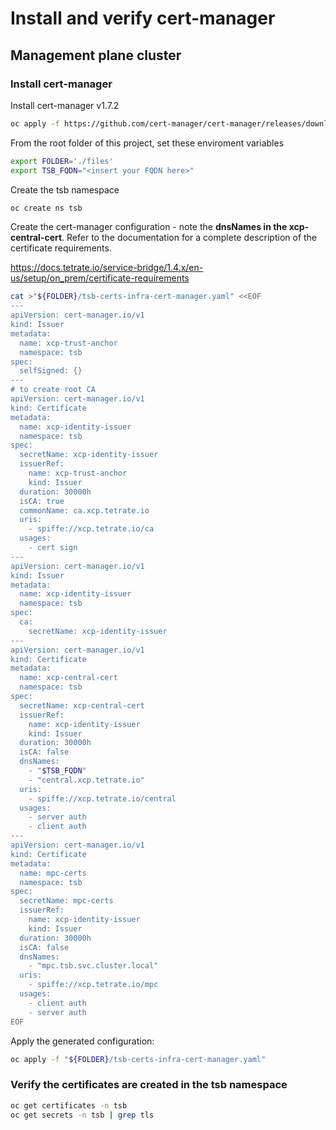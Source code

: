 # Install and verify cert-manager

## Management plane cluster

### Install cert-manager

Install cert-manager v1.7.2
```bash
oc apply -f https://github.com/cert-manager/cert-manager/releases/download/v1.7.2/cert-manager.yaml

```


From the root folder of this project, set these enviroment variables
```bash
export FOLDER='./files'
export TSB_FQDN="<insert your FQDN here>"

```

Create the tsb namespace
```bash
oc create ns tsb

```

Create the cert-manager configuration - note the **dnsNames in the xcp-central-cert**.  Refer to the documentation for a complete description of the certificate requirements.

https://docs.tetrate.io/service-bridge/1.4.x/en-us/setup/on_prem/certificate-requirements

```bash
cat >"${FOLDER}/tsb-certs-infra-cert-manager.yaml" <<EOF
---
apiVersion: cert-manager.io/v1
kind: Issuer
metadata:
  name: xcp-trust-anchor
  namespace: tsb
spec:
  selfSigned: {}
---
# to create root CA
apiVersion: cert-manager.io/v1
kind: Certificate
metadata:
  name: xcp-identity-issuer
  namespace: tsb
spec:
  secretName: xcp-identity-issuer
  issuerRef:
    name: xcp-trust-anchor
    kind: Issuer
  duration: 30000h
  isCA: true
  commonName: ca.xcp.tetrate.io
  uris:
    - spiffe://xcp.tetrate.io/ca
  usages:
    - cert sign
---
apiVersion: cert-manager.io/v1
kind: Issuer
metadata:
  name: xcp-identity-issuer
  namespace: tsb
spec:
  ca:
    secretName: xcp-identity-issuer
---
apiVersion: cert-manager.io/v1
kind: Certificate
metadata:
  name: xcp-central-cert
  namespace: tsb
spec:
  secretName: xcp-central-cert
  issuerRef:
    name: xcp-identity-issuer
    kind: Issuer
  duration: 30000h
  isCA: false
  dnsNames:
    - "$TSB_FQDN"   
    - "central.xcp.tetrate.io"
  uris:
    - spiffe://xcp.tetrate.io/central
  usages:
    - server auth
    - client auth
---
apiVersion: cert-manager.io/v1
kind: Certificate
metadata:
  name: mpc-certs
  namespace: tsb
spec:
  secretName: mpc-certs
  issuerRef:
    name: xcp-identity-issuer
    kind: Issuer
  duration: 30000h
  isCA: false
  dnsNames:
    - "mpc.tsb.svc.cluster.local"
  uris:
    - spiffe://xcp.tetrate.io/mpc
  usages:
    - client auth
    - server auth
EOF
```

Apply the generated configuration:
```bash
oc apply -f "${FOLDER}/tsb-certs-infra-cert-manager.yaml"

```

### Verify the certificates are created in the tsb namespace

```bash
oc get certificates -n tsb
oc get secrets -n tsb | grep tls

```
